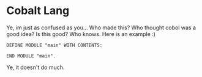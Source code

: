 # Cobalt Lang

Ye, im just as confused as you... Who made this? Who thought cobol was a good idea? Is this good? Who knows.
Here is an example :)  
```
DEFINE MODULE "main" WITH CONTENTS:

END MODULE "main".
```  
Ye, it doesn't do much.